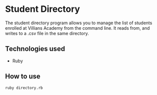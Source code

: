 # Student Directory #

The student directory program allows you to manage the list of students enrolled at Villians Academy from the command line.
It reads from, and writes to a .csv file in the same directory.

## Technologies used

- Ruby


## How to use ##

```shell
ruby directory.rb
```
